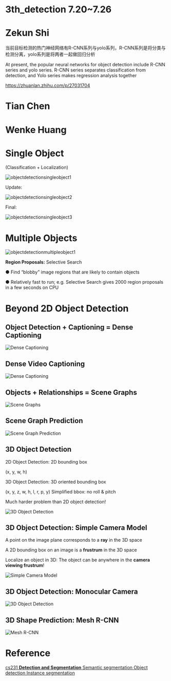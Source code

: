 # 3th_detection 7.20~7.26
# Zekun Shi
当前目标检测的热门神经网络有R-CNN系列与yolo系列，R-CNN系列是将分类与检测分离，yolo系列是将两者一起做回归分析

At present, the popular neural networks for object detection include R-CNN series and yolo series. R-CNN series separates classification from detection, and Yolo series makes regression analysis together

https://zhuanlan.zhihu.com/p/27031704

# Tian Chen

# Wenke Huang
# Single Object

(Classification + Localization)

![objectdetectionsingleobject1](.https://github.com/WenkeHuang/Encyclopedia-of-Artificial-Intelligence/tree/master/img/CV/objectdetectionsingleobject1.png)

Update:

![objectdetectionsingleobject2](https://github.com/WenkeHuang/Encyclopedia-of-Artificial-Intelligence/tree/master/img/CV/objectdetectionsingleobject2.png)



Final:

![objectdetectionsingleobject3](https://github.com/WenkeHuang/Encyclopedia-of-Artificial-Intelligence/tree/master/img/CV/objectdetectionsingleobject3.png)



#  Multiple Objects

![objectdetectionmultipleobject1](https://github.com/WenkeHuang/Encyclopedia-of-Artificial-Intelligence/tree/master/img/CV/objectdetectionmultipleobject1.png)

**Region Proposals:** Selective Search

 ● Find “blobby” image regions that are likely to contain objects 

● Relatively fast to run; e.g. Selective Search gives 2000 region proposals in a few seconds on CPU

# Beyond 2D Object Detection

## Object Detection + Captioning = Dense Captioning

![Dense Captioning](https://github.com/WenkeHuang/Encyclopedia-of-Artificial-Intelligence/tree/master/img/CV/DenseCaptioning.png)

## Dense Video Captioning

![Dense Captioning](https://github.com/WenkeHuang/Encyclopedia-of-Artificial-Intelligence/tree/master/img/CV/DenseVideoCaptioning.png)

## Objects + Relationships = Scene Graphs

![Scene Graphs](https://github.com/WenkeHuang/Encyclopedia-of-Artificial-Intelligence/tree/master/img/CV/SceneGraphs.png)

## Scene Graph Prediction

![Scene Graph Prediction](https://github.com/WenkeHuang/Encyclopedia-of-Artificial-Intelligence/tree/master/img/CV/SceneGraphPrediction.png)

## 3D Object Detection

2D Object Detection: 2D bounding box

(x, y, w, h)

3D Object Detection:
 3D oriented bounding box

(x, y, z, w, h, l, r, p, y) Simplified bbox: no roll & pitch

Much harder problem than 2D object detection!

![3D Object Detection](https://github.com/WenkeHuang/Encyclopedia-of-Artificial-Intelligence/tree/master/img/CV/3DObjectDetection.png)

## 3D Object Detection: Simple Camera Model

A point on the image plane corresponds to a **ray** in the 3D space

A 2D bounding box on an image is a **frustrum** in the 3D space

Localize an object in 3D:
 The object can be anywhere in the **camera viewing frustrum**!

![Simple Camera Model](https://github.com/WenkeHuang/Encyclopedia-of-Artificial-Intelligence/tree/master/img/CV/SimpleCameraModel.png)

## 3D Object Detection: Monocular Camera

![3D Object Detection](https://github.com/WenkeHuang/Encyclopedia-of-Artificial-Intelligence/tree/master/img/CV/MonocularCamera.png)

## 3D Shape Prediction: Mesh R-CNN

![Mesh R-CNN](https://github.com/WenkeHuang/Encyclopedia-of-Artificial-Intelligence/tree/master/img/CV/MeshR-CNN.png)

# Reference 

[cs231 **Detection and Segmentation** Semantic segmentation Object detection Instance segmentation](http://cs231n.stanford.edu/slides/2020/lecture_12.pdf)

